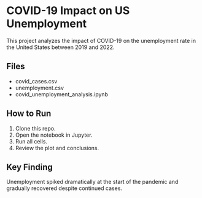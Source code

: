 # COVID-19 Impact on US Unemployment

This project analyzes the impact of COVID-19 on the unemployment rate in the United States between 2019 and 2022.

## Files
- covid_cases.csv
- unemployment.csv
- covid_unemployment_analysis.ipynb

## How to Run
1. Clone this repo.
2. Open the notebook in Jupyter.
3. Run all cells.
4. Review the plot and conclusions.

## Key Finding
Unemployment spiked dramatically at the start of the pandemic and gradually recovered despite continued cases.
